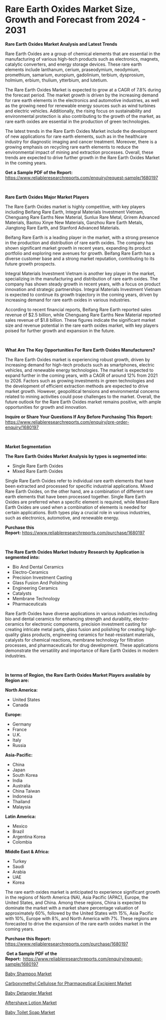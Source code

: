 <p><h1>Rare Earth Oxides Market Size, Growth and Forecast from 2024 - 2031</h1></p><p><strong>Rare Earth Oxides Market Analysis and Latest Trends</strong></p>
<p><p>Rare Earth Oxides are a group of chemical elements that are essential in the manufacturing of various high-tech products such as electronics, magnets, catalytic converters, and energy storage devices. These rare earth elements include lanthanum, cerium, praseodymium, neodymium, promethium, samarium, europium, gadolinium, terbium, dysprosium, holmium, erbium, thulium, ytterbium, and lutetium.</p><p>The Rare Earth Oxides Market is expected to grow at a CAGR of 7.8% during the forecast period. The market growth is driven by the increasing demand for rare earth elements in the electronics and automotive industries, as well as the growing need for renewable energy sources such as wind turbines and electric vehicles. Additionally, the rising focus on sustainability and environmental protection is also contributing to the growth of the market, as rare earth oxides are essential in the production of green technologies.</p><p>The latest trends in the Rare Earth Oxides Market include the development of new applications for rare earth elements, such as in the healthcare industry for diagnostic imaging and cancer treatment. Moreover, there is a growing emphasis on recycling rare earth elements to reduce the environmental impact of mining and extraction processes. Overall, these trends are expected to drive further growth in the Rare Earth Oxides Market in the coming years.</p></p>
<p><strong>Get a Sample PDF of the Report:&nbsp;</strong> <a href="https://www.reliableresearchreports.com/enquiry/request-sample/1680197">https://www.reliableresearchreports.com/enquiry/request-sample/1680197</a></p>
<p>&nbsp;</p>
<p><strong>Rare Earth Oxides Major Market Players</strong></p>
<p><p>The Rare Earth Oxides market is highly competitive, with key players including Beifang Rare Earth, Integral Materials Investment Vietnam, Chenguang Rare Earths New Material, Sunlux Rare Metal, Grirem Advanced Materials, Baotou Xinye New Materials, Ganzhou Rare Earth Metals, Jiangtong Rare Earth, and Stanford Advanced Materials. </p><p>Beifang Rare Earth is a leading player in the market, with a strong presence in the production and distribution of rare earth oxides. The company has shown significant market growth in recent years, expanding its product portfolio and exploring new avenues for growth. Beifang Rare Earth has a diverse customer base and a strong market reputation, contributing to its future growth prospects.</p><p>Integral Materials Investment Vietnam is another key player in the market, specializing in the manufacturing and distribution of rare earth oxides. The company has shown steady growth in recent years, with a focus on product innovation and strategic partnerships. Integral Materials Investment Vietnam is expected to continue its growth trajectory in the coming years, driven by increasing demand for rare earth oxides in various industries.</p><p>According to recent financial reports, Beifang Rare Earth reported sales revenue of $2.5 billion, while Chenguang Rare Earths New Material reported sales revenue of $1.8 billion. These figures indicate the significant market size and revenue potential in the rare earth oxides market, with key players poised for further growth and expansion in the future.</p></p>
<p>&nbsp;</p>
<p><strong>What Are The Key Opportunities For Rare Earth Oxides Manufacturers?</strong></p>
<p><p>The Rare Earth Oxides market is experiencing robust growth, driven by increasing demand for high-tech products such as smartphones, electric vehicles, and renewable energy technologies. The market is expected to expand further in the coming years, with a CAGR of around 12% from 2021 to 2026. Factors such as growing investments in green technologies and the development of efficient extraction methods are expected to drive market growth. However, geopolitical tensions and environmental concerns related to mining activities could pose challenges to the market. Overall, the future outlook for the Rare Earth Oxides market remains positive, with ample opportunities for growth and innovation.</p></p>
<p><strong>Inquire or Share Your Questions If Any Before Purchasing This Report:</strong> <a href="https://www.reliableresearchreports.com/enquiry/pre-order-enquiry/1680197">https://www.reliableresearchreports.com/enquiry/pre-order-enquiry/1680197</a></p>
<p>&nbsp;</p>
<p><strong>Market Segmentation</strong></p>
<p><strong>The Rare Earth Oxides Market Analysis by types is segmented into:</strong></p>
<p><ul><li>Single Rare Earth Oxides</li><li>Mixed Rare Earth Oxides</li></ul></p>
<p><p>Single Rare Earth Oxides refer to individual rare earth elements that have been extracted and processed for specific industrial applications. Mixed Rare Earth Oxides, on the other hand, are a combination of different rare earth elements that have been processed together. Single Rare Earth Oxides are preferred when a specific element is required, while Mixed Rare Earth Oxides are used when a combination of elements is needed for certain applications. Both types play a crucial role in various industries, such as electronics, automotive, and renewable energy.</p></p>
<p><strong>Purchase this Report:&nbsp;</strong><a href="https://www.reliableresearchreports.com/purchase/1680197">https://www.reliableresearchreports.com/purchase/1680197</a></p>
<p>&nbsp;</p>
<p><strong>The Rare Earth Oxides Market Industry Research by Application is segmented into:</strong></p>
<p><ul><li>Bio And Dental Ceramics</li><li>Electro-Ceramics</li><li>Precision Investment Casting</li><li>Glass Fusion And Polishing</li><li>Engineering Ceramics</li><li>Catalysts</li><li>Membrane Technology</li><li>Pharmaceuticals</li></ul></p>
<p><p>Rare Earth Oxides have diverse applications in various industries including bio and dental ceramics for enhancing strength and durability, electro-ceramics for electronic components, precision investment casting for creating intricate metal parts, glass fusion and polishing for creating high-quality glass products, engineering ceramics for heat-resistant materials, catalysts for chemical reactions, membrane technology for filtration processes, and pharmaceuticals for drug development. These applications demonstrate the versatility and importance of Rare Earth Oxides in modern industries.</p></p>
<p>&nbsp;</p>
<p><strong>In terms of Region, the Rare Earth Oxides Market Players available by Region are:</strong></p>
<p>
    <p> <strong> North America: </strong>
        <ul>
            <li>United States</li>
            <li>Canada</li>
        </ul>
        </p> 
    <p> <strong> Europe: </strong>
        <ul>
            <li>Germany</li>
            <li>France</li>
            <li>U.K.</li>
            <li>Italy</li>
            <li>Russia</li>
        </ul>
        </p> 
    <p> <strong> Asia-Pacific: </strong>
        <ul>
            <li>China</li>
            <li>Japan</li>
            <li>South Korea</li>
            <li>India</li>
            <li>Australia</li>
            <li>China Taiwan</li>
            <li>Indonesia</li>
            <li>Thailand</li>
            <li>Malaysia</li>
        </ul>
        </p> 
    <p> <strong> Latin America: </strong>
        <ul>
            <li>Mexico</li>
            <li>Brazil</li>
            <li>Argentina Korea</li>
            <li>Colombia</li>
        </ul>
        </p> 
    <p> <strong> Middle East & Africa: </strong>
        <ul>
            <li>Turkey</li>
            <li>Saudi</li>
            <li>Arabia</li>
            <li>UAE</li>
            <li>Korea</li>
        </ul>
    </p>
    </p>
<p><p>The rare earth oxides market is anticipated to experience significant growth in the regions of North America (NA), Asia Pacific (APAC), Europe, the United States, and China. Among these regions, China is expected to dominate the market with a market share percentage valuation of approximately 60%, followed by the United States with 15%, Asia Pacific with 10%, Europe with 8%, and North America with 7%. These regions are forecasted to drive the expansion of the rare earth oxides market in the coming years.</p></p>
<p><strong>Purchase this Report: </strong><a href="https://www.reliableresearchreports.com/purchase/1680197">https://www.reliableresearchreports.com/purchase/1680197</a></p>
<p>&nbsp;<strong>Get a Sample PDF of the Report:&nbsp;&nbsp;</strong><a href="https://www.reliableresearchreports.com/enquiry/request-sample/1680197">https://www.reliableresearchreports.com/enquiry/request-sample/1680197</a></p>
<p><strong></strong></p>
<p><p><a href="https://github.com/khayangel/Market-Research-Report-List-2/blob/main/baby-shampoo-market.md">Baby Shampoo Market</a></p><p><a href="https://issuu.com/reportprime-2/docs/carboxymethyl-cellulose-for-pharmaceutical-excipie">Carboxymethyl Cellulose for Pharmaceutical Excipient Market</a></p><p><a href="https://github.com/brentleyjimmiealvaradoz4l1rea/Market-Research-Report-List-1/blob/main/baby-detangler-market.md">Baby Detangler Market</a></p><p><a href="https://github.com/YashRP12/Market-Research-Report-List-3/blob/main/aftershave-lotion-market.md">Aftershave Lotion Market</a></p><p><a href="https://github.com/eeaveuhhh/Market-Research-Report-List-1/blob/main/baby-toilet-soap-market.md">Baby Toilet Soap Market</a></p></p>
